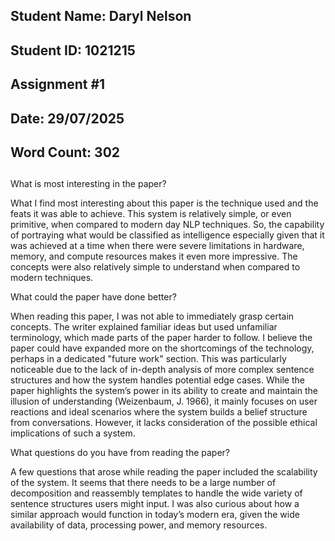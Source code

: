 ## Student Name: Daryl Nelson  
## Student ID: 1021215  
## Assignment #1  
## Date: 29/07/2025 
## Word Count: 302

##

What is most interesting in the paper?

What I find most interesting about this paper is the technique used and the feats it was able to achieve. This system is relatively simple, or even primitive, when compared to modern day NLP techniques. So, the capability of portraying what would be classified as intelligence especially given that it was achieved at a time when there were severe limitations in hardware, memory, and compute resources makes it even more impressive. The concepts were also relatively simple to understand when compared to modern techniques.


What could the paper have done better?

When reading this paper, I was not able to immediately grasp certain concepts. The writer explained familiar ideas but used unfamiliar terminology, which made parts of the paper harder to follow. I believe the paper could have expanded more on the shortcomings of the technology, perhaps in a dedicated "future work" section. This was particularly noticeable due to the lack of in-depth analysis of more complex sentence structures and how the system handles potential edge cases. While the paper highlights the system’s power in its ability to create and maintain the illusion of understanding (Weizenbaum, J. 1966), it mainly focuses on user reactions and ideal scenarios where the system builds a belief structure from conversations. However, it lacks consideration of the possible ethical implications of such a system.

What questions do you have from reading the paper?

A few questions that arose while reading the paper included the scalability of the system. It seems that there needs to be a large number of decomposition and reassembly templates to handle the wide variety of sentence structures users might input. I was also curious about how a similar approach would function in today’s modern era, given the wide availability of data, processing power, and memory resources.

